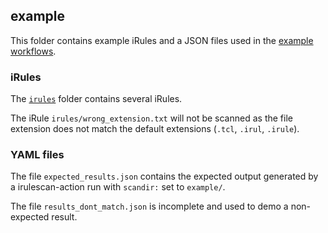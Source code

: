 ## example

This folder contains example iRules and a JSON files used in the [example workflows](../.github/workflows/).

### iRules

The [`irules`](./irules) folder contains several iRules.

The iRule `irules/wrong_extension.txt` will not be scanned as the file extension does not match the default extensions (`.tcl`, `.irul`, `.irule`).

### YAML files

The file `expected_results.json` contains the expected output generated by a irulescan-action run with `scandir:` set to `example/`.

The file `results_dont_match.json` is incomplete and used to demo a non-expected result.

